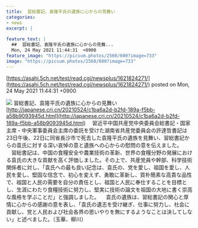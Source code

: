 ```yaml
---
title:  習総書記、袁隆平氏の遺族に心からの見舞い  
categories:
- news
excerpt: |
  
feature_text: |
  ##  習総書記、袁隆平氏の遺族に心からの見舞...
  Mon, 24 May 2021 11:44:31  +0900
feature_image: "https://picsum.photos/2560/600?image=733"
image: "https://picsum.photos/2560/600?image=733"
---
```


[https://asahi.5ch.net/test/read.cgi/newsplus/1621824271/](https://asahi.5ch.net/test/read.cgi/newsplus/1621824271/)
posted on Mon, 24 May 2021 11:44:31  +0900

<!--more-->

![](http://j.people.com.cn/NMediaFile/2021/0522/FOREIGN202105221516000096930086385.jpg) 習総書記、袁隆平氏の遺族に心からの見舞い [http://japanese.cri.cn/20210524/c1ba6a2d-b2fd-189a-f5bb-a58b9093945d.html](http://japanese.cri.cn/20210524/c1ba6a2d-b2fd-189a-f5bb-a58b9093945d.html) 　習近平中国共産党中央委員会総書記・国家主席・中央軍事委員会主席の委託を受けた湖南省共産党委員会の許達哲書記は23日午後、22日に同省長沙市で死去した袁隆平氏の遺族を見舞い、習総書記からの袁氏に対する深い哀悼の意と遺族への心からの慰問の意を伝えました。 　習総書記は、中国の食糧安全や農業技術の革新、世界の食糧分野の発展における袁氏の大きな貢献を高く評価しました。その上で、共産党員や幹部、科学技術関係者に対し、「袁氏への最も良い記念は、袁氏の、党を愛し、祖国を愛し、人民を愛し、堅固な信念で、初心を変えず、勇敢に革新し、質朴簡素な高貴な品性で、祖国と人民の需要を自分の責任とし、祖国と人民に奉仕することを目標とし、生涯にわたり食糧技術に努力し、堅実に技術の論文を祖国の大地に書く崇高な風格を学ぶことだ」と強調しました。 　袁氏の遺族は、習総書記の関心と厚情に心からの感謝の意を表し、「袁氏の遺志を受け継ぎ、仕事に努力し、社会に貢献し、党と人民および社会各界の思いやりを無にするようなことは決してしない」と述べました。（玉華、柳川）
